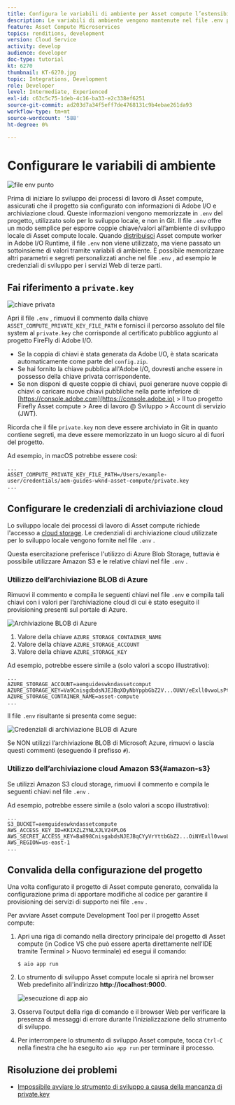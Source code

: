 ```yaml
---
title: Configura le variabili di ambiente per Asset compute l’estensibilità
description: Le variabili di ambiente vengono mantenute nel file .env per lo sviluppo locale e vengono utilizzate per fornire le credenziali di Adobe I/O e di archiviazione cloud richieste per lo sviluppo locale.
feature: Asset Compute Microservices
topics: renditions, development
version: Cloud Service
activity: develop
audience: developer
doc-type: tutorial
kt: 6270
thumbnail: KT-6270.jpg
topic: Integrations, Development
role: Developer
level: Intermediate, Experienced
exl-id: c63c5c75-1deb-4c16-ba33-e2c338ef6251
source-git-commit: ad203d7a34f5eff7de4768131c9b4ebae261da93
workflow-type: tm+mt
source-wordcount: '588'
ht-degree: 0%

---
```


# Configurare le variabili di ambiente

![file env punto](assets/environment-variables/dot-env-file.png)

Prima di iniziare lo sviluppo dei processi di lavoro di Asset compute, assicurati che il progetto sia configurato con informazioni di Adobe I/O e archiviazione cloud. Queste informazioni vengono memorizzate in `.env` del progetto, utilizzato solo per lo sviluppo locale, e non in Git. Il file `.env` offre un modo semplice per esporre coppie chiave/valori all’ambiente di sviluppo locale di Asset compute locale. Quando [distribuisci](../deploy/runtime.md) Asset compute worker in Adobe I/O Runtime, il file `.env` non viene utilizzato, ma viene passato un sottoinsieme di valori tramite variabili di ambiente. È possibile memorizzare altri parametri e segreti personalizzati anche nel file `.env` , ad esempio le credenziali di sviluppo per i servizi Web di terze parti.

## Fai riferimento a `private.key`

![chiave privata](assets/environment-variables/private-key.png)

Apri il file `.env` , rimuovi il commento dalla chiave `ASSET_COMPUTE_PRIVATE_KEY_FILE_PATH` e fornisci il percorso assoluto del file system al `private.key` che corrisponde al certificato pubblico aggiunto al progetto FireFly di Adobe I/O.

+ Se la coppia di chiavi è stata generata da Adobe I/O, è stata scaricata automaticamente come parte del `config.zip`.
+ Se hai fornito la chiave pubblica all&#39;Adobe I/O, dovresti anche essere in possesso della chiave privata corrispondente.
+ Se non disponi di queste coppie di chiavi, puoi generare nuove coppie di chiavi o caricare nuove chiavi pubbliche nella parte inferiore di:
   [https://console.adobe.com](https://console.adobe.io) > Il tuo progetto Firefly Asset compute > Aree di lavoro @ Sviluppo > Account di servizio (JWT).

Ricorda che il file `private.key` non deve essere archiviato in Git in quanto contiene segreti, ma deve essere memorizzato in un luogo sicuro al di fuori del progetto.

Ad esempio, in macOS potrebbe essere così:

```
...
ASSET_COMPUTE_PRIVATE_KEY_FILE_PATH=/Users/example-user/credentials/aem-guides-wknd-asset-compute/private.key
...
```

## Configurare le credenziali di archiviazione cloud

Lo sviluppo locale dei processi di lavoro di Asset compute richiede l&#39;accesso a [cloud storage](../set-up/accounts-and-services.md#cloud-storage). Le credenziali di archiviazione cloud utilizzate per lo sviluppo locale vengono fornite nel file `.env` .

Questa esercitazione preferisce l&#39;utilizzo di Azure Blob Storage, tuttavia è possibile utilizzare Amazon S3 e le relative chiavi nel file `.env` .

### Utilizzo dell’archiviazione BLOB di Azure

Rimuovi il commento e compila le seguenti chiavi nel file `.env` e compila tali chiavi con i valori per l’archiviazione cloud di cui è stato eseguito il provisioning presenti sul portale di Azure.

![Archiviazione BLOB di Azure](./assets/environment-variables/azure-portal-credentials.png)

1. Valore della chiave `AZURE_STORAGE_CONTAINER_NAME`
1. Valore della chiave `AZURE_STORAGE_ACCOUNT`
1. Valore della chiave `AZURE_STORAGE_KEY`

Ad esempio, potrebbe essere simile a (solo valori a scopo illustrativo):

```
...
AZURE_STORAGE_ACCOUNT=aemguideswkndassetcomput
AZURE_STORAGE_KEY=Va9CnisgdbdsNJEJBqXDyNbYppbGbZ2V...OUNY/eExll0vwoLsPt/OvbM+B7pkUdpEe7zJhg==
AZURE_STORAGE_CONTAINER_NAME=asset-compute
...
```

Il file `.env` risultante si presenta come segue:

![Credenziali di archiviazione BLOB di Azure](assets/environment-variables/cloud-storage-credentials.png)

Se NON utilizzi l’archiviazione BLOB di Microsoft Azure, rimuovi o lascia questi commenti (eseguendo il prefisso `#`).

### Utilizzo dell’archiviazione cloud Amazon S3{#amazon-s3}

Se utilizzi Amazon S3 cloud storage, rimuovi il commento e compila le seguenti chiavi nel file `.env` .

Ad esempio, potrebbe essere simile a (solo valori a scopo illustrativo):

```
...
S3_BUCKET=aemguideswkndassetcompute
AWS_ACCESS_KEY_ID=KKIXZLZYNLXJLV24PLO6
AWS_SECRET_ACCESS_KEY=Ba898CnisgabdsNJEJBqCYyVrYttbGbZ2...OiNYExll0vwoLsPtOv
AWS_REGION=us-east-1
...
```

## Convalida della configurazione del progetto

Una volta configurato il progetto di Asset compute generato, convalida la configurazione prima di apportare modifiche al codice per garantire il provisioning dei servizi di supporto nei file `.env` .

Per avviare Asset compute Development Tool per il progetto Asset compute:

1. Apri una riga di comando nella directory principale del progetto di Asset compute (in Codice VS che può essere aperta direttamente nell’IDE tramite Terminal > Nuovo terminale) ed esegui il comando:

   ```
   $ aio app run
   ```

1. Lo strumento di sviluppo Asset compute locale si aprirà nel browser Web predefinito all&#39;indirizzo __http://localhost:9000__.

   ![esecuzione di app aio](assets/environment-variables/aio-app-run.png)

1. Osserva l’output della riga di comando e il browser Web per verificare la presenza di messaggi di errore durante l’inizializzazione dello strumento di sviluppo.
1. Per interrompere lo strumento di sviluppo Asset compute, tocca `Ctrl-C` nella finestra che ha eseguito `aio app run` per terminare il processo.

## Risoluzione dei problemi

+ [Impossibile avviare lo strumento di sviluppo a causa della mancanza di private.key](../troubleshooting.md#missing-private-key)
